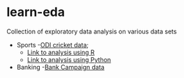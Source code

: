 # learn-eda
Collection of exploratory data analysis on various data sets

- Sports
  -[ODI cricket data](https://github.com/fellowdatascientist/datasets/raw/master/odi-batting.zip);
    - [Link to analysis using R](http://htmlpreview.github.io/?https://github.com/fellowdatascientist/learn-eda/blob/master/odi_cricket_analysis_using_R.html)
    - [Link to analysis using Python](https://github.com/skathirmani/skathirmani.github.io/blob/master/ipython_notebooks/Cricket%20Analysis.ipynb)
- Banking
  -[Bank Campaign data](https://archive.ics.uci.edu/ml/datasets/bank+marketing)
